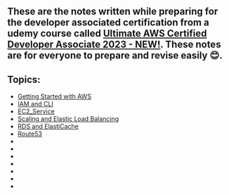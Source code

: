## These are the notes written while preparing for the developer associated certification from a udemy course called [Ultimate AWS Certified Developer Associate 2023 - NEW!](https://www.udemy.com/course/aws-certified-developer-associate-dva-c01/). These notes are for everyone to prepare and revise easily 😊. 

## Topics:
* [Getting Started with AWS](GettingStartedWithAWS/AWS_Overview.md)
* [IAM and CLI](IAM-AWS_CLI/README.md)
* [EC2_Service](EC2_Service/README.md)
* [Scaling and Elastic Load Balancing](ELB+ASG/README.md)
* [RDS and ElastiCache](RDS_Aurora_ECache/README.md)
* [Route53](Route53/README.md)
* [](https://)
* [](https://)
* [](https://)
* [](https://)
* [](https://)
* [](https://)
* [](https://)